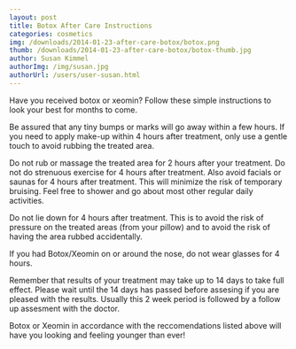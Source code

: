 ```yaml
---
layout: post
title: Botox After Care Instructions
categories: cosmetics
img: /downloads/2014-01-23-after-care-botox/botox.png
thumb: /downloads/2014-01-23-after-care-botox/botox-thumb.jpg
author: Susan Kimmel
authorImg: /img/susan.jpg
authorUrl: /users/user-susan.html
---
```


Have you received botox or xeomin? Follow these simple instructions to look your best for months to come.

Be assured that any tiny bumps or marks will go away within a few hours. If you need to apply make-up within 4  hours after treatment, only use a gentle touch to avoid rubbing the treated area.

Do not rub or massage the treated area for 2 hours after your treatment. Do not do strenuous exercise for 4 hours after treatment. Also avoid facials or saunas for 4 hours after treatment. This will minimize the risk of temporary bruising. Feel free to shower and go about most other regular daily activities.

Do not lie down for 4 hours after treatment. This is to avoid the risk of pressure on the treated areas (from your pillow) and to avoid the risk of having the area rubbed accidentally.

If you had Botox/Xeomin on or around the nose, do not wear glasses for 4 hours.

Remember that results of your treatment may take up to 14 days to take full effect. Please wait until the 14 days has passed before assesing if you are pleased with the results.  Usually this 2 week period is followed by a follow up assesment with the doctor.

Botox or Xeomin in accordance with the reccomendations listed above will have you looking and feeling younger than ever!

